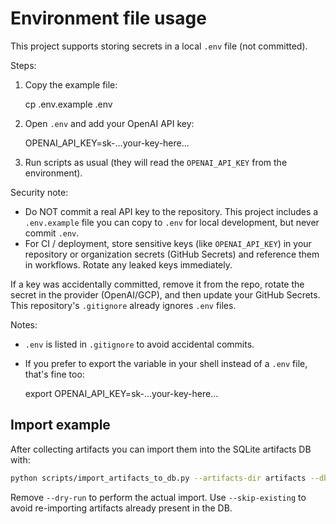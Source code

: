 # Environment file usage

This project supports storing secrets in a local `.env` file (not committed).

Steps:

1. Copy the example file:

   cp .env.example .env

2. Open `.env` and add your OpenAI API key:

   OPENAI_API_KEY=sk-...your-key-here...

3. Run scripts as usual (they will read the `OPENAI_API_KEY` from the environment).

Security note:

- Do NOT commit a real API key to the repository. This project includes a `.env.example` file you can copy to `.env` for local development, but never commit `.env`.
- For CI / deployment, store sensitive keys (like `OPENAI_API_KEY`) in your repository or organization secrets (GitHub Secrets) and reference them in workflows. Rotate any leaked keys immediately.

If a key was accidentally committed, remove it from the repo, rotate the secret in the provider (OpenAI/GCP), and then update your GitHub Secrets. This repository's `.gitignore` already ignores `.env` files.

Notes:
- `.env` is listed in `.gitignore` to avoid accidental commits.
- If you prefer to export the variable in your shell instead of a `.env` file, that's fine too:

  export OPENAI_API_KEY=sk-...your-key-here...


Import example
----------------
After collecting artifacts you can import them into the SQLite artifacts DB with:

```bash
python scripts/import_artifacts_to_db.py --artifacts-dir artifacts --db-path artifacts.db --dry-run
```

Remove `--dry-run` to perform the actual import. Use `--skip-existing` to avoid re-importing artifacts already present in the DB.

